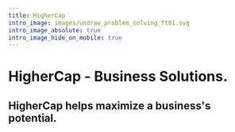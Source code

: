 ```yaml
---
title: HigherCap
intro_image: images/undraw_problem_solving_ft81.svg
intro_image_absolute: true
intro_image_hide_on_mobile: true
---
```

# HigherCap - Business Solutions.

## HigherCap helps maximize a business's potential.
